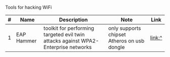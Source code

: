 Tools for hacking WiFi

| # | Name | Description | Note | Link |
| -- | -- | -- | -- | -- |
| 1 | EAP Hammer | toolkit for performing targeted evil twin attacks against WPA2-Enterprise networks | only supports chipset Atheros on usb dongle| [link:^](https://github.com/s0lst1c3/eaphammer) |
